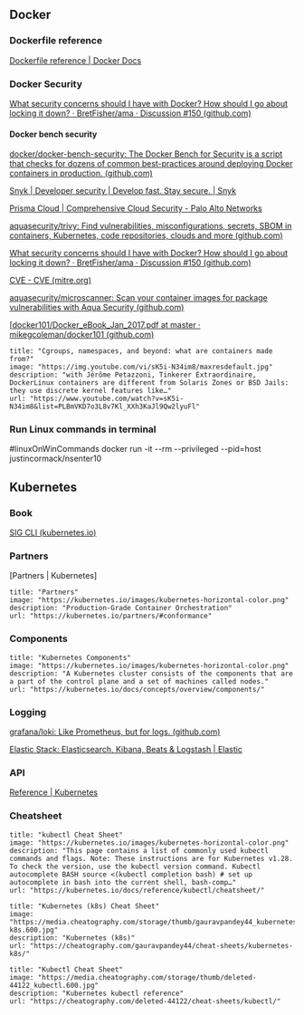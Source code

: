 
## Docker
### Dockerfile reference
[Dockerfile reference | Docker Docs](https://docs.docker.com/engine/reference/builder/)


### Docker Security
[What security concerns should I have with Docker? How should I go about locking it down? · BretFisher/ama · Discussion #150 (github.com)](https://github.com/BretFisher/ama/discussions/150)
#### Docker bench security
[docker/docker-bench-security: The Docker Bench for Security is a script that checks for dozens of common best-practices around deploying Docker containers in production. (github.com)](https://github.com/docker/docker-bench-security)

[Snyk | Developer security | Develop fast. Stay secure. | Snyk](https://snyk.io/)

[Prisma Cloud | Comprehensive Cloud Security - Palo Alto Networks](https://www.paloaltonetworks.com/prisma/cloud)

[aquasecurity/trivy: Find vulnerabilities, misconfigurations, secrets, SBOM in containers, Kubernetes, code repositories, clouds and more (github.com)](https://github.com/aquasecurity/trivy)


[What security concerns should I have with Docker? How should I go about locking it down? · BretFisher/ama · Discussion #150 (github.com)](https://github.com/BretFisher/ama/discussions/150)




[CVE - CVE (mitre.org)](https://cve.mitre.org/)


[aquasecurity/microscanner: Scan your container images for package vulnerabilities with Aqua Security (github.com)](https://github.com/aquasecurity/microscanner)


[[docker101/Docker_eBook_Jan_2017.pdf at master · mikegcoleman/docker101 (github.com)](https://github.com/mikegcoleman/docker101/blob/master/Docker_eBook_Jan_2017.pdf)

```embed
title: "Cgroups, namespaces, and beyond: what are containers made from?"
image: "https://img.youtube.com/vi/sK5i-N34im8/maxresdefault.jpg"
description: "with Jérôme Petazzoni, Tinkerer Extraordinaire, DockerLinux containers are different from Solaris Zones or BSD Jails: they use discrete kernel features like…"
url: "https://www.youtube.com/watch?v=sK5i-N34im8&list=PLBmVKD7o3L8v7Kl_XXh3KaJl9Qw2lyuFl"
```

### Run Linux commands in terminal
#linuxOnWinCommands
docker run -it --rm --privileged --pid=host justincormack/nsenter10

## Kubernetes
### Book
[SIG CLI (kubernetes.io)](https://kubectl.docs.kubernetes.io/)
### Partners
[Partners | Kubernetes]
```embed
title: "Partners"
image: "https://kubernetes.io/images/kubernetes-horizontal-color.png"
description: "Production-Grade Container Orchestration"
url: "https://kubernetes.io/partners/#conformance"
```

### Components
```embed
title: "Kubernetes Components"
image: "https://kubernetes.io/images/kubernetes-horizontal-color.png"
description: "A Kubernetes cluster consists of the components that are a part of the control plane and a set of machines called nodes."
url: "https://kubernetes.io/docs/concepts/overview/components/"
```


### Logging
[grafana/loki: Like Prometheus, but for logs. (github.com)](https://github.com/grafana/loki)

[Elastic Stack: Elasticsearch, Kibana, Beats & Logstash | Elastic](https://www.elastic.co/elastic-stack/)

### API
[Reference | Kubernetes](https://kubernetes.io/docs/reference/#api-reference)


### Cheatsheet
```embed
title: "kubectl Cheat Sheet"
image: "https://kubernetes.io/images/kubernetes-horizontal-color.png"
description: "This page contains a list of commonly used kubectl commands and flags. Note: These instructions are for Kubernetes v1.28. To check the version, use the kubectl version command. Kubectl autocomplete BASH source <(kubectl completion bash) # set up autocomplete in bash into the current shell, bash-comp…"
url: "https://kubernetes.io/docs/reference/kubectl/cheatsheet/"
```

```embed
title: "Kubernetes (k8s) Cheat Sheet"
image: "https://media.cheatography.com/storage/thumb/gauravpandey44_kubernetes-k8s.600.jpg"
description: "Kubernetes (k8s)"
url: "https://cheatography.com/gauravpandey44/cheat-sheets/kubernetes-k8s/"
```


```embed
title: "Kubectl Cheat Sheet"
image: "https://media.cheatography.com/storage/thumb/deleted-44122_kubectl.600.jpg"
description: "Kubernetes kubectl reference"
url: "https://cheatography.com/deleted-44122/cheat-sheets/kubectl/"
```

